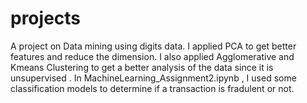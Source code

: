 # projects
A project on Data mining using digits data. I applied PCA to get better features and reduce the dimension. I also applied Agglomerative and Kmeans Clustering to get a better analysis of the data since it is unsupervised .
In MachineLearning_Assignment2.ipynb , I used some classification models to determine if a transaction is fradulent or not.
